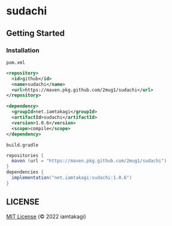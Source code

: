 # sudachi

## Getting Started

### Installation

`pom.xml`
```xml
<repository>
  <id>github</id>
  <name>sudachi</name>
  <url>https://maven.pkg.github.com/2mug1/sudachi</url>
</repository>

<dependency>
  <groupId>net.iamtakagi</groupId>
  <artifactId>sudachi</artifactId>
  <version>1.0.6</version>
  <scope>compile</scope>
</dependency>
```

`build.gradle`
```gradle
repositories {
  maven (url = "https://maven.pkg.github.com/2mug1/sudachi")
}
dependencies {
  implementation("net.iamtakagi:sudachi:1.0.6")
}
```

## LICENSE
[MIT License](./LICENSE) (© 2022 iamtakagi)
